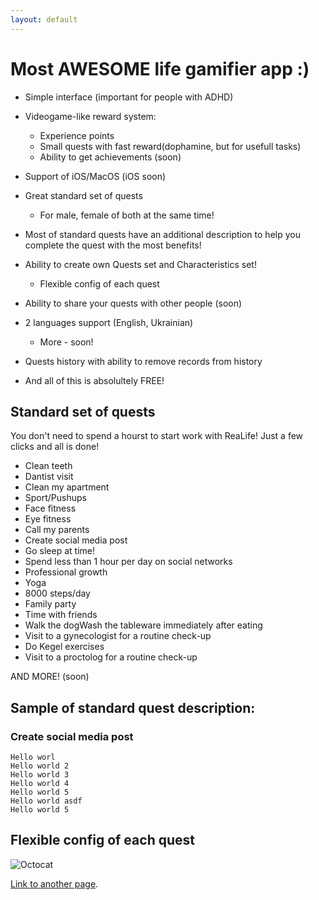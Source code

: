 ```yaml
---
layout: default
---
```


# Most **AWESOME** life gamifier app :)

- Simple interface (important for people with ADHD)

- Videogame-like reward system:
  - Experience points
  - Small quests with fast reward(dophamine, but for usefull tasks)
  - Ability to get achievements (soon)
- Support of iOS/MacOS (iOS soon)

- Great standard set of quests
  - For male, female of both at the same time!

- Most of standard quests have an additional description to help you complete the quest with the most benefits!

- Ability to create own Quests set and Characteristics set!
  - Flexible config of each quest

- Ability to share your quests with other people (soon)

- 2 languages support (English, Ukrainian)
  - More - soon!

- Quests history with ability to remove records from history

- And all of this is absolultely FREE!


## Standard set of quests

You don't need to spend a hourst to start work with ReaLife! 
Just a few clicks and all is done!

- Clean teeth
- Dantist visit
- Clean my apartment
- Sport/Pushups
- Face fitness
- Eye fitness
- Call my parents
- Create social media post
- Go sleep at time!
- Spend less than 1 hour per day on social networks
- Professional growth
- Yoga
- 8000 steps/day
- Family party
- Time with friends
- Walk the dogWash the tableware immediately after eating
- Visit to a gynecologist for a routine check-up
- Do Kegel exercises
- Visit to a proctolog for a routine check-up

AND MORE! (soon)

## Sample of standard quest description:

### Create social media post

```
Hello worl
Hello world 2
Hello world 3 
Hello world 4
Hello world 5 
Hello world asdf
Hello world 5
```

## Flexible config of each quest

![Octocat]({{base}}/ReaLifeSite/assets/images/QuestConfig.gif)




[Link to another page](./another-page.html).


